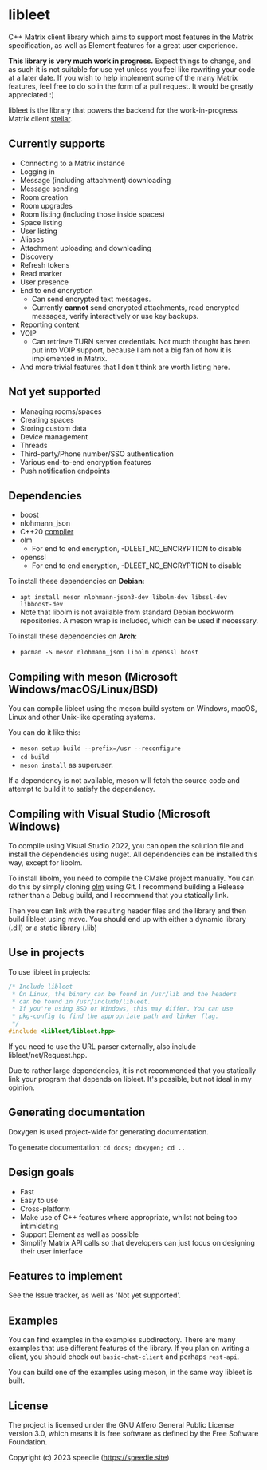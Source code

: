 # libleet

C++ Matrix client library which aims to support most features in the Matrix
specification, as well as Element features for a great user experience.

**This library is very much work in progress.**
Expect things to change, and as such it is not suitable for use
yet unless you feel like rewriting your code at a later date.
If you wish to help implement some of the many Matrix
features, feel free to do so in the form of a pull request.
It would be greatly appreciated :)

libleet is the library that powers the backend for the
work-in-progress Matrix client [stellar](https://git.speedie.site/speedie/stellar).

## Currently supports

- Connecting to a Matrix instance
- Logging in
- Message (including attachment) downloading
- Message sending
- Room creation
- Room upgrades
- Room listing (including those inside spaces)
- Space listing
- User listing
- Aliases
- Attachment uploading and downloading
- Discovery
- Refresh tokens
- Read marker
- User presence
- End to end encryption
  - Can send encrypted text messages.
  - Currently **cannot** send encrypted attachments, read encrypted messages,
  verify interactively or use key backups.
- Reporting content
- VOIP
  - Can retrieve TURN server credentials. Not much thought has been put into
  VOIP support, because I am not a big fan of how it is implemented in Matrix.
- And more trivial features that I don't think are worth listing here.

## Not yet supported

- Managing rooms/spaces
- Creating spaces
- Storing custom data
- Device management
- Threads
- Third-party/Phone number/SSO authentication
- Various end-to-end encryption features
- Push notification endpoints

## Dependencies

- boost
- nlohmann\_json
- C++20 [compiler](https://en.cppreference.com/w/cpp/compiler_support/20)
- olm
  - For end to end encryption, -DLEET\_NO\_ENCRYPTION to disable
- openssl
  - For end to end encryption, -DLEET\_NO\_ENCRYPTION to disable

To install these dependencies on **Debian**:

- `apt install meson nlohmann-json3-dev libolm-dev libssl-dev libboost-dev`
- Note that libolm is not available from standard Debian bookworm repositories.
A meson wrap is included, which can be used if necessary.

To install these dependencies on **Arch**:

- `pacman -S meson nlohmann_json libolm openssl boost`

## Compiling with meson (Microsoft Windows/macOS/Linux/BSD)

You can compile libleet using the meson build system
on Windows, macOS, Linux and other Unix-like
operating systems.

You can do it like this:

- `meson setup build --prefix=/usr --reconfigure`
- `cd build`
- `meson install` as superuser.

If a dependency is not available, meson will fetch the source
code and attempt to build it to satisfy the dependency.

## Compiling with Visual Studio (Microsoft Windows)

To compile using Visual Studio 2022, you can open the solution file
and install the dependencies using nuget. All dependencies can be
installed this way, except for libolm.

To install libolm, you need to compile the CMake project manually.
You can do this by simply cloning [olm](https://gitlab.matrix.org/matrix-org/olm)
using Git. I recommend building a Release rather than a Debug build,
and I recommend that you statically link.

Then you can link with the resulting header files and the library
and then build libleet using msvc. You should end up with either
a dynamic library (.dll) or a static library (.lib)

## Use in projects

To use libleet in projects:

```cpp
/* Include libleet
 * On Linux, the binary can be found in /usr/lib and the headers
 * can be found in /usr/include/libleet.
 * If you're using BSD or Windows, this may differ. You can use
 * pkg-config to find the appropriate path and linker flag.
 */
#include <libleet/libleet.hpp>
```

If you need to use the URL parser externally, also include
libleet/net/Request.hpp.

Due to rather large dependencies, it is not recommended that you
statically link your program that depends on libleet. It's possible,
but not ideal in my opinion.

## Generating documentation

Doxygen is used project-wide for generating documentation.

To generate documentation: `cd docs; doxygen; cd ..`

## Design goals

- Fast
- Easy to use
- Cross-platform
- Make use of C++ features where appropriate, whilst not being too intimidating
- Support Element as well as possible
- Simplify Matrix API calls so that developers can just focus on
designing their user interface

## Features to implement

See the Issue tracker, as well as 'Not yet supported'.

## Examples

You can find examples in the examples subdirectory.
There are many examples that use different features
of the library. If you plan on writing a client, you should check
out `basic-chat-client` and perhaps `rest-api`.

You can build one of the examples using meson, in the same way
libleet is built.

## License

The project is licensed under the GNU Affero General
Public License version 3.0, which means it is
free software as defined by the Free Software Foundation.

Copyright (c) 2023 speedie (https://speedie.site)
